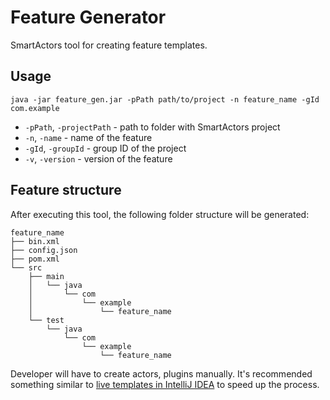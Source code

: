 # Feature Generator

SmartActors tool for creating feature templates.

## Usage
```shell
java -jar feature_gen.jar -pPath path/to/project -n feature_name -gId com.example
```

* `-pPath`, `-projectPath` - path to folder with SmartActors project
* `-n`, `-name` - name of the feature
* `-gId`, `-groupId` - group ID of the project
* `-v`, `-version` - version of the feature

## Feature structure
After executing this tool, the following folder structure will be generated:

```
feature_name
├── bin.xml
├── config.json
├── pom.xml
└── src
    ├── main
    │   └── java
    │       └── com
    │           └── example
    │               └── feature_name
    └── test
        └── java
            └── com
                └── example
                    └── feature_name
```

Developer will have to create actors, plugins manually. It's recommended something similar to [live templates in IntelliJ IDEA](https://www.jetbrains.com/help/idea/using-live-templates.html) to speed up the process.
